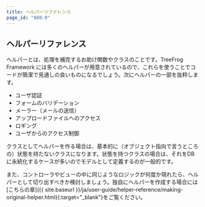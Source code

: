 ```yaml
---
title: ヘルパーリファレンス
page_id: "080.0"
---
```


## ヘルパーリファレンス

ヘルパーとは、処理を補完するお助け関数やクラスのことです。TreeFrog Framework には多くのヘルパーが用意されているので、これらを使うことでコードが簡潔で見通しの良いものになるでしょう。次にヘルパーの一部を抜粋します。

* ユーザ認証
* フォームのバリデーション
* メーラー（メールの送信）
* アップロードファイルへのアクセス
* ロギング
* ユーザからのアクセス制御

クラスとしてヘルパーを作る場合は、基本的に（オブジェクト指向で言うところの）状態を持たないクラスになります。状態を持つクラスの場合は、それをDBに永続化するケースが多いのでモデルとして定義するのが一般的です。

また、コントローラやビューの中に同じようなロジックが何度か現れたら、ヘルパーとして切り出すべきか検討しましょう。独自にヘルパーを作成する場合には[こちらの章]({{ site.baseurl }}/ja/user-guide/helper-reference/making-original-helper.html){:target="_blank"}をご覧ください。